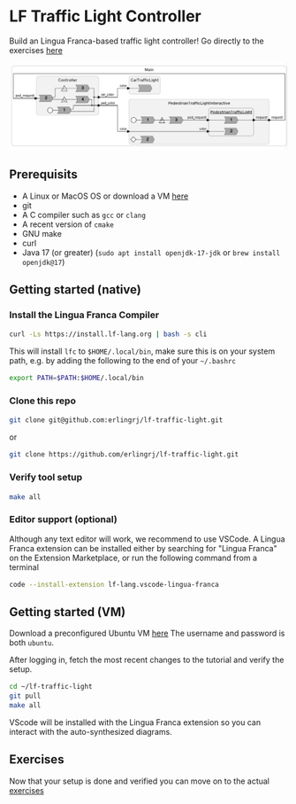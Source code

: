 # LF Traffic Light Controller
Build an Lingua Franca-based traffic light controller! Go directly to the exercises [here](Exercises.md)

![](doc/image.png)

## Prerequisits
- A Linux or MacOS OS or download a VM [here](https://drive.google.com/file/d/1KwzQl56MlyBVLrJKngAE6ahd7eTb2c8X/view?usp=sharing)
- git
- A C compiler such as `gcc` or `clang`
- A recent version of `cmake`
- GNU make
- curl
- Java 17 (or greater) (`sudo apt install openjdk-17-jdk` or `brew install openjdk@17`)

## Getting started (native)

### Install the Lingua Franca Compiler

```sh
curl -Ls https://install.lf-lang.org | bash -s cli
```

This will install `lfc` to `$HOME/.local/bin`, make sure this is on your system path, e.g. by 
adding the following to the end of your `~/.bashrc`

```bash
export PATH=$PATH:$HOME/.local/bin
```


### Clone this repo

```sh
git clone git@github.com:erlingrj/lf-traffic-light.git
```

or 

```sh
git clone https://github.com/erlingrj/lf-traffic-light.git
```

### Verify tool setup
```sh
make all
```

### Editor support (optional)
Although any text editor will work, we recommend to use VSCode. A Lingua Franca extension can be
installed either by searching for "Lingua Franca" on the Extension Marketplace, or run the following
command from a terminal

```sh
code --install-extension lf-lang.vscode-lingua-franca
```


## Getting started (VM)
Download a preconfigured Ubuntu VM [here](https://drive.google.com/file/d/1KwzQl56MlyBVLrJKngAE6ahd7eTb2c8X/view?usp=sharing)
The username and password is both `ubuntu`.

After logging in, fetch the most recent changes to the tutorial and verify the setup.

```sh
cd ~/lf-traffic-light
git pull
make all
```

VScode will be installed with the Lingua Franca extension so you can interact with the auto-synthesized diagrams.


## Exercises
Now that your setup is done and verified you can move on to the actual [exercises](Exercises.md)


